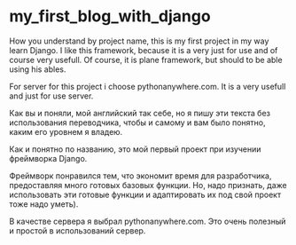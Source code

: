 # my_first_blog_with_django
How you understand by project name, this is my first project in my way learn Django.
I like this framework, because it is a very just for use and of course very usefull.
Of course, it is plane framework, but should to be able using his ables.

For server for this project i choose pythonanywhere.com. It is a very usefull and just for use server.

Как вы и поняли, мой английский так себе, но я пишу эти текста без использования переводчика, чтобы и самому и вам было понятно, каким его уровнем я владею.

Как и понятно по названию, это мой первый проект при изучении фреймворка Django.

Фреймворк понравился тем, что экономит время для разработчика, предоставляя много готовых базовых функции.
Но, надо признать, даже использовать эти готовые функции и адаптировать их под свой проект тоже надо уметь).

В качестве сервера я выбрал pythonanywhere.com. Это очень полезный и простой в использований сервер.
